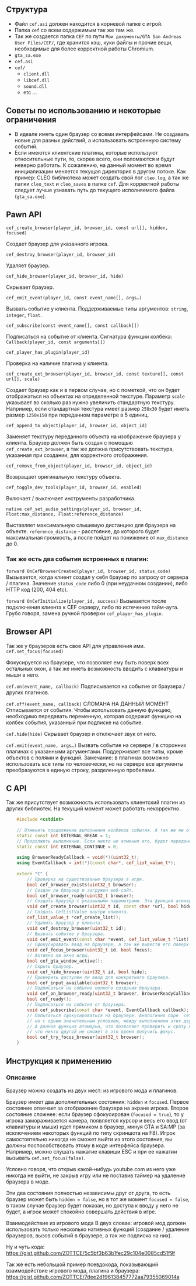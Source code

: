 
## Структура
- Файл `cef.asi` должен находится в корневой папке с игрой.
- Папка `cef` со всем содержимым так же там же.
- Так же создается папка `CEF` по пути `Мои документы/GTA San Andreas User Files/CEF/`, где хранится кэш, куки файлы и прочие вещи, необходимые для более корректной работы Chromium.
- `gta_sa.exe`
- `cef.asi`
- `cef/`
    - `client.dll`
    - `libcef.dll`
    - `sound.dll`
    - etc …


## Советы по использованию и некоторые ограничения
- В идеале иметь один браузер со всеми интерфейсами. Не создавать новые для разных действий, а использовать встроенную систему событий.
- Если имеются клиентские плагины, которые используют относительные пути, то, скорее всего, они поломаются и будут неверно работать. К сожалению, на данный момент во время инициализации меняется текущая директория в другом потоке. Как пример: CLEO библиотека может создать свой лог `cleo.log`, а так же папки `cleo_text` и `cleo_saves` в папке `cef`. Для корректной работы следует лучше узнавать путь до текущего исполняемого файла (`gta_sa.exe`).

## Pawn API

`cef_create_browser(player_id, browser_id, const url[], hidden, focused)`

Создает браузер для указанного игрока.

`cef_destroy_browser(player_id, browser_id)`

Удаляет браузер.

`cef_hide_browser(player_id, browser_id, hide)`

Скрывает браузер.

`cef_emit_event(player_id, const event_name[], args…)`

Вызвать событие у клиента. Поддерживаемые типы аргументов: `string`, `integer`, `float`.

`cef_subscribe(const event_name[], const callback[])`

Подписаться на событие от клиента. Сигнатура функции колбека: `Callback(player_id, const arguments[])`

`cef_player_has_plugin(player_id)`

Проверка на наличие плагина у клиента.

`cef_create_ext_browser(player_id, browser_id, const texture[], const url[], scale)`

Создает браузер как и в первом случае, но с пометкой, что он будет отображаться на объектах на определенной текстуре. Параметр `scale` указывает во сколько раз нужно увеличить стандартную текстуру. Например, если стандартная текстура имеет размер `250x30` будет иметь размер `1250x150` при переданном параметре в 5 единиц.

`cef_append_to_object(player_id, browser_id, object_id)`

Заменяет текстуру переданного объекта на изображение браузера у клиента. Браузер должен быть создан с помощью `cef_create_ext_browser`, а так же должна присутствовать текстура, указанная при создании, для корректного отображения.

`cef_remove_from_object(player_id, browser_id, object_id)`

Возвращает оригинальную текстуру объекта.

`cef_toggle_dev_tools(player_id, browser_id, enabled)`

Включает / выключает инструменты разработчика.

`native cef_set_audio_settings(player_id, browser_id, Float:max_distance, Float:reference_distance)`

Выставляет максимальную слышемую дистанцию для браузера на объекте. `reference_distance` - расстояние, до которого будет максимальная громкость, а после пойдет на понижение от `max_distance` до 0.


### Так же есть два события встроенных в плагин:

`forward OnCefBrowserCreated(player_id, browser_id, status_code)`
Вызывается, когда клиент создал у себя браузер по запросу от сервера / плагина. Значение `status_code` либо 0 (при неудачном создании), либо HTTP код (200, 404 etc).

`forward OnCefInitialize(player_id, success)`
Вызывается после подключения клиента к CEF серверу, либо по истечению тайм-аута. Грубо говоря, замена ручной проверки `cef_player_has_plugin`.

## Browser API

Так же у браузеров есть свое API для управления ими.
`cef.set_focus(focused)`

Фокусируется на браузере, что позволяет ему быть поверх всех остальных окон, а так же иметь возможность вводить с клавиатуры и мыши в него.

`cef.on(event_name, callback)`
Подписывается на событие от браузера / других плагинов.

`cef.off(event_name, callback)`
СЛОМАНА НА ДАННЫЙ МОМЕНТ
Отписывается от события. Чтобы использовать данную функцию, необходимо передавать переменную, которая содержит функцию на колбек события, указанный при подписке на событие.

`cef.hide(hide)`
Скрывает браузер и отключает звук от него.

`cef.emit(event_name, args…)`
Вызвать событие на сервере / в сторонних плагинах с указанными аргументами. Поддерживает все типы, кроме объектов с полями и функций. Замечание: в плагинах возможно использовать все типы по человечески, но на сервере все аргументы преобразуются в единую строку, разделенную пробелами.

## C API

Так же присутствует возможность использовать клиентский плагин из других библиотек.
На текущий момент может работать некорректно.
```C++
    #include <cstdint>
    
    // Отменить продолжение выполнения колбеков события. А так же не отправлять его серверу.
    static const int EXTERNAL_BREAK = 1;
    // Продолжить выполнение. Если никто не отменил его, будет передано серверу.
    static const int EXTERNAL_CONTINUE = 0;
    
    using BrowserReadyCallback = void(*)(uint32_t);
    using EventCallback = int(*)(const char*, cef_list_value_t*);
    
    extern "C" {
        // Проверка на существование браузера в игре.
        bool cef_browser_exists(uint32_t browser);
        // Создан ли браузер и загружен веб-сайт.
        bool cef_browser_ready(uint32_t browser);
        // Создать браузер с указанными параметрами. Эта функция асинхронная, браузер создается не сразу.
        void cef_create_browser(uint32_t id, const char *url, bool hidden, bool focused);
        // Создать CefListValue внутри клиента.
        cef_list_value_t *cef_create_list();
        // Удалить браузер у клиента.
        void cef_destroy_browser(uint32_t id);
        // Вызвать событие у браузера.
        void cef_emit_event(const char *event, cef_list_value_t *list);
        // Сфокусировать ввод на браузере, а так же вывести его поверх всех остальных.
        void cef_focus_browser(uint32_t id, bool focus);
        // Активно ли окно игры.
        bool cef_gta_window_active();
        // Скрыть браузер.
        void cef_hide_browser(uint32_t id, bool hide);
        // Проверить доступен ли ввод для конкретного браузера.
        bool cef_input_available(uint32_t browser);
        // Подписаться на событие полного создания браузера.
        void cef_on_browser_ready(uint32_t browser, BrowserReadyCallback callback);
        bool cef_ready();
        // Подписаться на события от браузера.
        void cef_subscribe(const char *event, EventCallback callback);
        // Попытаться сфокусироваться на браузере. Аналогично паре `cef_input_available` + `cef_focus_browser`,
        // но с одним значительным условием, между выполнением этих двух функции кто-то другой может захватить фокус.
        // А данная функция атомарна, что позволяет проверить и сразу же захватить, гарантируя,
        // что никто другой не сможет в это время получить фокус.
        bool cef_try_focus_browser(uint32_t browser);
    }
```


## Инструкция к применению

### Описание
Браузер можно создать из двух мест: из игрового мода и плагинов.


Браузер имеет два дополнительных состояния: `hidden` и `focused`. Первое состояние отвечает за отображение браузера на экране игрока. Второе состояние сложнее: если браузер сфокусирован (`focused = true`), то у игрока замораживается камера, появляется курсор и весь его ввод (от клавиатуры и мыши) идет прямиком в браузер, минуя GTA и SA:MP (за исключением некоторых функций по типу скриншота на F8). Игрок самостоятельно никогда не сможет выйти из этого состояния, вы должны поспособствовать этому в коде интерфейса браузера. Например, можно слушать нажатие клавиши ESC и при ее нажатии вызывать `cef.set_focus(false)`.


Условно говоря, что открыв какой-нибудь youtube.com из него уже никогда не выйти, не закрыв игру или не поставив таймер на удаление браузера в моде.


Эти два состояния полностью независимы друг от друга, то есть браузер может быть `hidden = false`, но в тот же момент `focused = false`, в таком случае браузер будет показан, но доступа к вводу у него не будет, а игрок может спокойно совершать действия в игре.


Взаимодействие из игрового мода
В двух словах: игровой мод должен использовать только несколько нативных функций (создание / удаление браузеров, вызов событий в браузере, а так же подписка на них).


Ну и чуть кода: https://gist.github.com/ZOTTCE/5c5bf3b63b1fec29c104e0085cd51f9f


Так же есть небольшой пример псевдокода, показывающий взаимодействие игрового мода, плагина и браузера: https://gist.github.com/ZOTTCE/7dee2d196138457772aa79355069014a
